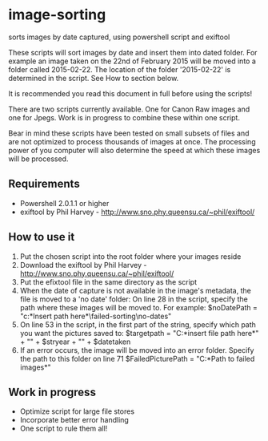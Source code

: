 # image-sorting
sorts images by date captured, using powershell script and exiftool

These scripts will sort images by date and insert them into dated folder.
For example an image taken on the 22nd of February 2015 will be moved into a folder called 2015-02-22.
The location of the folder '2015-02-22' is determined in the script. See How to section below.

It is recommended you read this document in full before using the scripts!

There are two scripts currently available. One for Canon Raw images and one for Jpegs.
Work is in progress to combine these within one script.

Bear in mind these scripts have been tested on small subsets of files and are not optimized to 
process thousands of images at once. The processing power of you computer will also determine the
speed at which these images will be processed.

## Requirements 

* Powershell 2.0.1.1 or higher
* exiftool by Phil Harvey - http://www.sno.phy.queensu.ca/~phil/exiftool/

## How to use it
1. Put the chosen script into the root folder where your images reside
2. Download the exiftool by Phil Harvey - http://www.sno.phy.queensu.ca/~phil/exiftool/
3. Put the efixtool file in the same directory as the script
4. When the date of capture is not available in the image's metadata, the file is moved to a 'no date' folder: 
	On line 28 in the script, specify the path where these images will be moved to. For example:
	$noDatePath = "c:\*Insert path here*\failed-sorting\no-dates"
5. On line 53 in the script, in the first part of the string, 
	specify which path you want the pictures saved to:
		$targetpath = "C:\*insert file path here*" + "\" + $stryear + "\" + $datetaken
6. If an error occurs, the image will be moved into an error folder. Specify the path to this folder
   on line 71
		$FailedPicturePath = "C:\*Path to failed images*"

## Work in progress

* Optimize script for large file stores
* Incorporate better error handling
* One script to rule them all!

